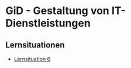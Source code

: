 # GiD - Gestaltung von IT-Dienstleistungen

## Lernsituationen

- [Lernsituation 6](./Lernsituation/6/Lernsituation.md)
